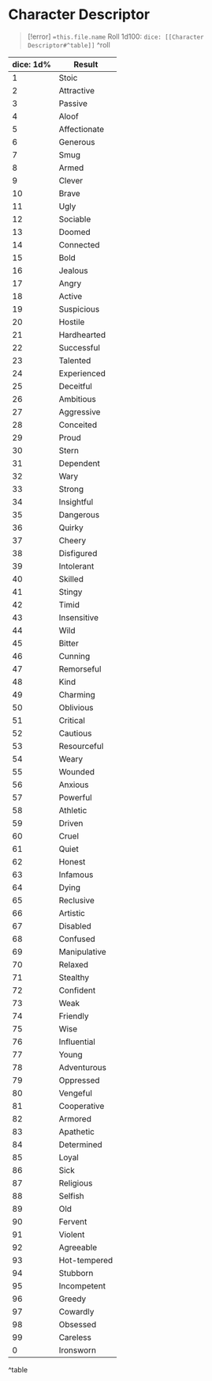 # Character Descriptor
>[!error] `=this.file.name`
>Roll 1d100: `dice: [[Character Descriptor#^table]]`
>^roll

| dice: 1d% | Result       |
|------|--------------|
| 1    | Stoic        |
| 2    | Attractive   |
| 3    | Passive      |
| 4    | Aloof        |
| 5    | Affectionate |
| 6    | Generous     |
| 7    | Smug         |
| 8    | Armed        |
| 9    | Clever       |
| 10   | Brave        |
| 11   | Ugly         |
| 12   | Sociable     |
| 13   | Doomed       |
| 14   | Connected    |
| 15   | Bold         |
| 16   | Jealous      |
| 17   | Angry        |
| 18   | Active       |
| 19   | Suspicious   |
| 20   | Hostile      |
| 21   | Hardhearted  |
| 22   | Successful   |
| 23   | Talented     |
| 24   | Experienced  |
| 25   | Deceitful    |
| 26   | Ambitious    |
| 27   | Aggressive   |
| 28   | Conceited    |
| 29   | Proud        |
| 30   | Stern        |
| 31   | Dependent    |
| 32   | Wary         |
| 33   | Strong       |
| 34   | Insightful   |
| 35   | Dangerous    |
| 36   | Quirky       |
| 37   | Cheery       |
| 38   | Disfigured   |
| 39   | Intolerant   |
| 40   | Skilled      |
| 41   | Stingy       |
| 42   | Timid        |
| 43   | Insensitive  |
| 44   | Wild         |
| 45   | Bitter       |
| 46   | Cunning      |
| 47   | Remorseful   |
| 48   | Kind         |
| 49   | Charming     |
| 50   | Oblivious    |
| 51   | Critical     |
| 52   | Cautious     |
| 53   | Resourceful  |
| 54   | Weary        |
| 55   | Wounded      |
| 56   | Anxious      |
| 57   | Powerful     |
| 58   | Athletic     |
| 59   | Driven       |
| 60   | Cruel        |
| 61   | Quiet        |
| 62   | Honest       |
| 63   | Infamous     |
| 64   | Dying        |
| 65   | Reclusive    |
| 66   | Artistic     |
| 67   | Disabled     |
| 68   | Confused     |
| 69   | Manipulative |
| 70   | Relaxed      |
| 71   | Stealthy     |
| 72   | Confident    |
| 73   | Weak         |
| 74   | Friendly     |
| 75   | Wise         |
| 76   | Influential  |
| 77   | Young        |
| 78   | Adventurous  |
| 79   | Oppressed    |
| 80   | Vengeful     |
| 81   | Cooperative  |
| 82   | Armored      |
| 83   | Apathetic    |
| 84   | Determined   |
| 85   | Loyal        |
| 86   | Sick         |
| 87   | Religious    |
| 88   | Selfish      |
| 89   | Old          |
| 90   | Fervent      |
| 91   | Violent      |
| 92   | Agreeable    |
| 93   | Hot-tempered |
| 94   | Stubborn     |
| 95   | Incompetent  |
| 96   | Greedy       |
| 97   | Cowardly     |
| 98   | Obsessed     |
| 99   | Careless     |
| 0    | Ironsworn    |
^table


